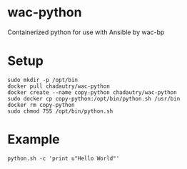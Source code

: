 # wac-python
Containerized python for use with Ansible by wac-bp

# Setup
```shell
sudo mkdir -p /opt/bin
docker pull chadautry/wac-python
docker create --name copy-python chadautry/wac-python
sudo docker cp copy-python:/opt/bin/python.sh /usr/bin
docker rm copy-python
sudo chmod 755 /opt/bin/python.sh
```

# Example
```shell
python.sh -c 'print u"Hello World"'
```
